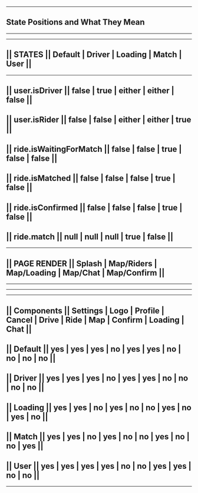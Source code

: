 -----------------------------------
State Positions and What They Mean
-----------------------------------

-------------------------------------------------------------------------------------------
-------------------------------------------------------------------------------------------
||         STATES         || Default |   Driver   |   Loading   |   Match  |     User    ||
-------------------------------------------------------------------------------------------
-------------------------------------------------------------------------------------------
||      user.isDriver     ||  false  |    true    |    either   |   either |     false   ||
-------------------------------------------------------------------------------------------
||      user.isRider      ||  false  |    false   |    either   |   either |     true    ||
-------------------------------------------------------------------------------------------
|| ride.isWaitingForMatch ||  false  |    false   |     true    |   false  |     false   ||
-------------------------------------------------------------------------------------------
||     ride.isMatched     ||  false  |    false   |     false   |   true   |     false   ||
-------------------------------------------------------------------------------------------
||    ride.isConfirmed    ||  false  |    false   |     false   |   true   |     false   ||
-------------------------------------------------------------------------------------------
||       ride.match       ||  null   |    null    |     null    |   true   |     false   ||
-------------------------------------------------------------------------------------------
-------------------------------------------------------------------------------------------
||      PAGE RENDER       ||  Splash | Map/Riders | Map/Loading | Map/Chat | Map/Confirm ||
-------------------------------------------------------------------------------------------
-------------------------------------------------------------------------------------------

------------------------------------------------------------------------------------------------------
------------------------------------------------------------------------------------------------------
|| Components || Settings | Logo | Profile | Cancel | Drive | Ride | Map | Confirm | Loading | Chat ||
------------------------------------------------------------------------------------------------------
||   Default  ||   yes    |  yes |   yes   |   no   |  yes  |  yes |  no |    no   |    no   |  no  ||
------------------------------------------------------------------------------------------------------
||   Driver   ||   yes    |  yes |   yes   |   no   |  yes  |  yes |  no |    no   |    no   |  no  ||
------------------------------------------------------------------------------------------------------
||   Loading  ||   yes    |  yes |   no    |   yes  |   no  |  no  | yes |    no   |    yes  |  no  ||
------------------------------------------------------------------------------------------------------
||   Match    ||   yes    |  yes |   no    |   yes  |   no  |  no  | yes |    no   |    no   |  yes ||
------------------------------------------------------------------------------------------------------
||   User     ||   yes    |  yes |   yes   |   yes  |   no  |  no  | yes |    yes  |    no   |  no  ||
------------------------------------------------------------------------------------------------------
------------------------------------------------------------------------------------------------------